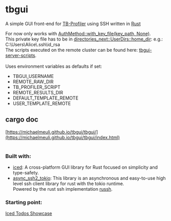 # tbgui

A simple GUI front-end for [TB-Profiler](https://github.com/jodyphelan/TBProfiler) using SSH written in [Rust](https://www.rust-lang.org/) 

For now only works with [AuthMethod::with_key_file(key_path, None)](https://docs.rs/async-ssh2-tokio/latest/async_ssh2_tokio/client/enum.AuthMethod.html#method.with_key_file).<br>
This private key file has to be in [directories_next::UserDirs::home_dir](https://docs.rs/directories-next/latest/directories_next/struct.UserDirs.html#method.home_dir): e.g.: C:\Users\Alice\\.ssh\id_rsa<br>
The scripts executed on the remote cluster can be found here: [tbgui-server-scripts](https://github.com/michaelmeuli/tbgui-server-scripts).<br><br>
Uses environment variables as defaults if set:
- TBGUI_USERNAME
- REMOTE_RAW_DIR
- TB_PROFILER_SCRIPT
- REMOTE_RESULTS_DIR
- DEFAULT_TEMPLATE_REMOTE
- USER_TEMPLATE_REMOTE <br>

## cargo doc

[https://michaelmeuli.github.io/tbgui/tbgui/](https://michaelmeuli.github.io/tbgui/tbgui/index.html)<br><br>


### Built with:
- [iced](https://iced.rs/): A cross-platform GUI library for Rust focused on simplicity and type-safety.
- [async_ssh2_tokio](https://docs.rs/async-ssh2-tokio/latest/async_ssh2_tokio/): This library is an asynchronous and easy-to-use high level ssh client library for rust with the tokio runtime.
<br>Powered by the rust ssh implementation [russh](https://docs.rs/russh/latest/russh/).

### Starting point:
[Iced Todos Showcase](https://github.com/iced-rs/iced/tree/master/examples/todos)